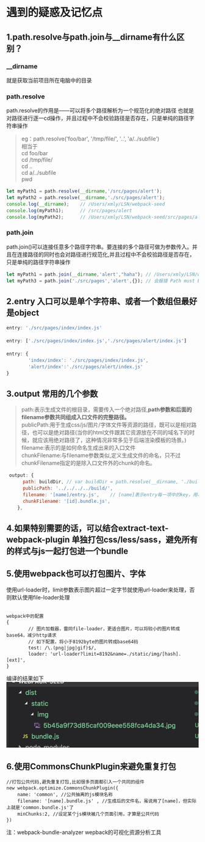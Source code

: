 # 遇到的疑惑及记忆点
## 1.path.resolve与path.join与__dirname有什么区别？
### __dirname
就是获取当前项目所在电脑中的目录
### path.resolve
path.resolve的作用是——可以将多个路径解析为一个规范化的绝对路径 也就是对路径进行逐一cd操作，并且过程中不会校验路径是否存在，只是单纯的路径字符串操作

>eg：path.resolve('foo/bar', '/tmp/file/', '..', 'a/../subfile')  
>相当于  
>cd foo/bar  
>cd /tmp/file/  
>cd ..  
>cd a/../subfile  
>pwd

```javascript
let myPath1 = path.resolve(__dirname,'/src/pages/alert'); 
let myPath2 = path.resolve(__dirname,'./src/pages/alert');
console.log(__dirname);    // /Users/xmly/LSN/webpack-seed        
console.log(myPath1);      // /src/pages/alert  
console.log(myPath2);      // /Users/xmly/LSN/webpack-seed/src/pages/alert
```

### path.join
path.join()可以连接任意多个路径字符串。要连接的多个路径可做为参数传入。并且在连接路径的同时也会对路径进行规范化,并且过程中不会校验路径是否存在，只是单纯的路径字符串操作
```javascript
let myPath1 = path.join(__dirname,'alert',"haha"); // /Users/xmly/LSN/webpack-seed/alert/haha
let myPath3 = path.join('./src/pages','alert',{}); // 会报错 Path must be a string. Received {}
```
## 2.entry 入口可以是单个字符串、或者一个数组但最好是object

```javascript
entry: './src/pages/index/index.js'  

entry: ['./src/pages/index/index.js','./src/pages/alert/index.js']

entry: {
        'index/index': './src/pages/index/index.js',
        'alert/index':'./src/pages/alert/index.js'
}
```

## 3.output 常用的几个参数
>path:表示生成文件的根目录，需要传入一个绝对路径,**path参数和后面的filename参数共同组成入口文件的完整路径。**  
>publicPath:用于生成css/js/图片/字体文件等资源的路径，既可以是相对路径，也可以是绝对路径(当你的html文件跟其它资源放在不同的域名下的时候，就应该用绝对路径了，这种情况非常多见于后端渲染模板的场景。)  
>filename:表示的是如何命名生成出来的入口文件  
>chunkFilename:与filename参数类似,定义生成文件的命名，只不过chunkFilename指定的是除入口文件外的chunk的命名。  

```javascript
 output: {
      path: buildDir, // var buildDir = path.resolve(__dirname, './build');
      publicPath: '../../../../build/',
      filename: '[name]/entry.js',    // [name]表示entry每一项中的key，用以批量指定生成后文件的名称
      chunkFilename: '[id].bundle.js',
    },
```
## 4.如果特别需要的话，可以结合extract-text-webpack-plugin 单独打包css/less/sass，避免所有的样式与js一起打包进一个bundle
## 5.使用webpack也可以打包图片、字体
使用url-loader时，limit参数表示图片超过一定字节就使用url-loader来处理，否则默认使用file-loader处理
```javasctipt

webpack中的配置
{
        // 图片加载器，雷同file-loader，更适合图片，可以将较小的图片转成base64，减少http请求
        // 如下配置，将小于8192byte的图片转成base64码
        test: /\.(png|jpg|gif)$/,
        loader: 'url-loader?limit=8192&name=./static/img/[hash].[ext]',
}
```
编译的结果如下  
![avatar](./src/img/img-build.jpg)

## 6.使用CommonsChunkPlugin来避免重复打包

```javasctipt
//打包公共代码,避免重复打包,比如很多页面都引入一个共同的组件
new webpack.optimize.CommonsChunkPlugin({
    name: 'common', //公共抽离的js模块名称
    filename: '[name].bundle.js' , //生成后的文件名，虽说用了[name]，但实际上就是'common.bundle.js'了
    minChunks:2, //设定某个js模块被几个页面引用，才算是公共代码
})

```



注：webpack-bundle-analyzer wepback的可视化资源分析工具